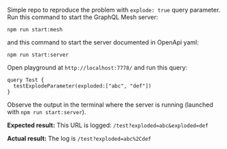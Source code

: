 Simple repo to reproduce the problem with `explode: true` query parameter.
Run this command to start the GraphQL Mesh server:

`npm run start:mesh`

and this command to start the server documented in OpenApi yaml:

`npm run start:server`

Open playground at `http://localhost:7778/` and run this query:
```
query Test {
  testExplodeParameter(exploded:["abc", "def"])
}
```

Observe the output in the terminal where the server is running (launched with `npm run start:server`).

**Expected result:** This URL is logged: `/test?exploded=abc&exploded=def`

**Actual result:** The log is `/test?exploded=abc%2Cdef`
